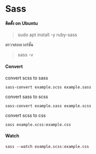 # Sass

#### ติดตั้ง on Ubuntu
> sudo apt install -y ruby-sass

ตรวจสอบเวอร์ชั่น
> sass -v

#### Convert
convert scss to sass
```
sass-convert example.scss example.sass
```

convert sass to scss
```
sass-convert example.sass example.scss
```

convert scss to css
```
sass example.scss:example.css
```

#### Watch
```
sass --watch example.scss:example.css
```